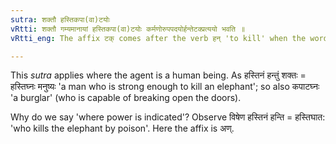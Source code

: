 ```yaml
---
sutra: शक्तौ हस्तिकपा(वा)टयोः
vRtti: शक्तौ गम्यमानायां हस्तिकपा(वा)टयोः कर्मणोरुपपदयोर्हन्तेटक्प्रत्ययो भवति ॥
vRtti_eng: The affix टक् comes after the verb हन् 'to kill' when the word in composition with it as its object is हस्ती 'elephant' or कपाट 'gate' and when the sense indicated is that of power.

---
```

This _sutra_ applies where the agent is a human being. As हस्तिनं हन्तुं शक्तः = हस्तिघ्नः मनुष्यः 'a man who is strong enough to kill an elephant'; so also कपाटघ्नः 'a burglar' (who is capable of breaking open the doors).
 
Why do we say 'where power is indicated'? Observe विषेण हस्तिनं हन्ति = हस्तिघात: 'who kills the elephant by poison'. Here the affix is अण्.